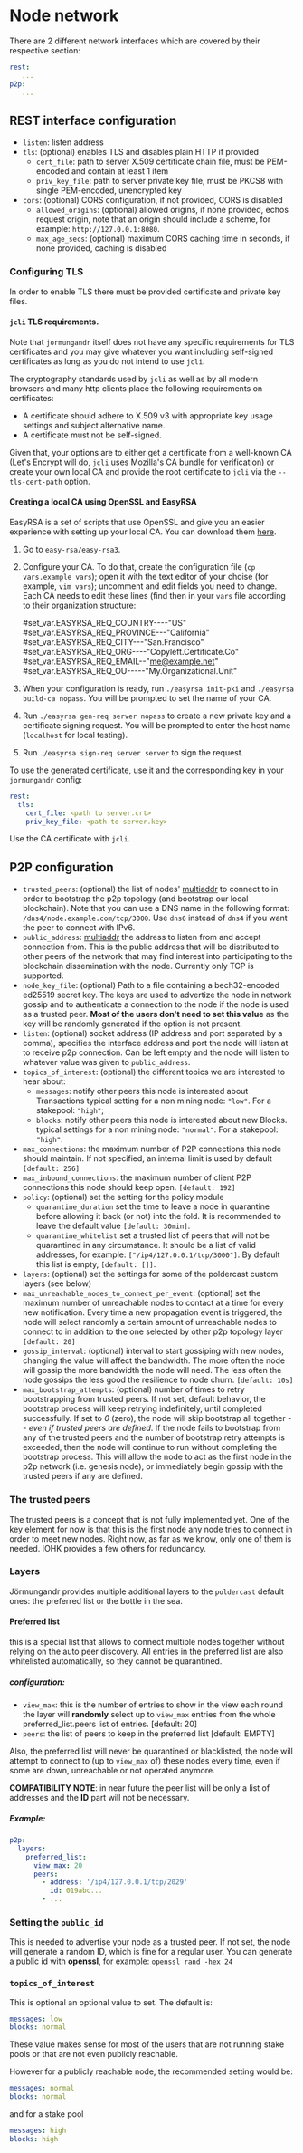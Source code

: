 # Node network

There are 2 different network interfaces which are covered by their respective section:

```yaml
rest:
   ...
p2p:
   ...
```

## REST interface configuration

- `listen`: listen address
- `tls`: (optional) enables TLS and disables plain HTTP if provided
  - `cert_file`: path to server X.509 certificate chain file, must be PEM-encoded and contain at least 1 item
  - `priv_key_file`: path to server private key file, must be PKCS8 with single PEM-encoded, unencrypted key
- `cors`: (optional) CORS configuration, if not provided, CORS is disabled
  - `allowed_origins`: (optional) allowed origins, if none provided, echos request origin, note that
    an origin should include a scheme, for example: `http://127.0.0.1:8080`.
  - `max_age_secs`: (optional) maximum CORS caching time in seconds, if none provided, caching is disabled

### Configuring TLS

In order to enable TLS there must be provided certificate and private key files.

#### `jcli` TLS requirements.

Note that `jormungandr` itself does not have any specific requirements for TLS certificates and you
may give whatever you want including self-signed certificates as long as you do not intend to use
`jcli`.

The cryptography standards used by `jcli` as well as by all modern browsers and many http clients
place the following requirements on certificates:

- A certificate should adhere to X.509 v3 with appropriate key usage settings and subject
  alternative name.
- A certificate must not be self-signed.

Given that, your options are to either get a certificate from a well-known CA (Let's Encrypt will
do, `jcli` uses Mozilla's CA bundle for verification) or create your own local CA and provide the
root certificate to `jcli` via the `--tls-cert-path` option.

#### Creating a local CA using OpenSSL and EasyRSA

EasyRSA is a set of scripts that use OpenSSL and give you an easier experience with setting up your
local CA. You can download them [here](https://github.com/OpenVPN/easy-rsa).

1. Go to `easy-rsa/easy-rsa3`.
2. Configure your CA. To do that, create the configuration file (`cp vars.example vars`); open it
   with the text editor of your choise (for example, `vim vars`); uncomment and edit fields you
   need to change. Each CA needs to edit these lines (find then in your `vars` file according to
   their organization structure:

    #set_var.EASYRSA_REQ_COUNTRY----"US"
    #set_var.EASYRSA_REQ_PROVINCE---"California"
    #set_var.EASYRSA_REQ_CITY---"San.Francisco"
    #set_var.EASYRSA_REQ_ORG----"Copyleft.Certificate.Co"
    #set_var.EASYRSA_REQ_EMAIL--"me@example.net"
    #set_var.EASYRSA_REQ_OU-----"My.Organizational.Unit"

3. When your configuration is ready, run `./easyrsa init-pki` and `./easyrsa build-ca nopass`. You
   will be prompted to set the name of your CA.
4. Run `./easyrsa gen-req server nopass` to create a new private key and a certificate signing
   request. You will be prompted to enter the host name (`localhost` for local testing).
5. Run `./easyrsa sign-req server server` to sign the request.

To use the generated certificate, use it and the corresponding key in your `jormungandr` config:

```yaml
rest:
  tls:
    cert_file: <path to server.crt>
    priv_key_file: <path to server.key>
```

Use the CA certificate with `jcli`.

## P2P configuration

- `trusted_peers`: (optional) the list of nodes' [multiaddr][multiaddr] to connect to in order to
    bootstrap the p2p topology (and bootstrap our local blockchain). Note that you can use a DNS
    name in the following format: `/dns4/node.example.com/tcp/3000`. Use `dns6` instead of `dns4`
    if you want the peer to connect with IPv6.
- `public_address`: [multiaddr][multiaddr] the address to listen from and accept connection
    from. This is the public address that will be distributed to other peers
    of the network that may find interest into participating to the blockchain
    dissemination with the node.  Currently only TCP is supported.
- `node_key_file`: (optional) Path to a file containing a bech32-encoded ed25519 secret key.
  The keys are used to advertize the node in network gossip and to authenticate
  a connection to the node if the node is used as a trusted peer.
  **Most of the users don't need to set this value** as the key will be randomly
  generated if the option is not present.
- `listen`: (optional) socket address (IP address and port separated by a comma),
    specifies the interface address and port the node
    will listen at to receive p2p connection. Can be left empty and the node will listen
    to whatever value was given to `public_address`.
- `topics_of_interest`: (optional) the different topics we are interested to hear about:
  - `messages`: notify other peers this node is interested about Transactions
    typical setting for a non mining node: `"low"`. For a stakepool: `"high"`;
  - `blocks`: notify other peers this node is interested about new Blocks.
    typical settings for a non mining node: `"normal"`. For a stakepool: `"high"`.
- `max_connections`: the maximum number of P2P connections this node should
    maintain. If not specified, an internal limit is used by default `[default: 256]`
- `max_inbound_connections`: the maximum number of client P2P connections this
    node should keep open. `[default: 192]`
- `policy`: (optional) set the setting for the policy module
  - `quarantine_duration` set the time to leave a node in quarantine before allowing
    it back (or not) into the fold.
    It is recommended to leave the default value `[default: 30min]`.
  - `quarantine_whitelist` set a trusted list of peers that will not be quarantined in any circumstance.
    It should be a list of valid addresses, for example: `["/ip4/127.0.0.1/tcp/3000"]`.
    By default this list is empty, `[default: []]`.
- `layers`: (optional) set the settings for some of the poldercast custom layers (see below)
- `max_unreachable_nodes_to_connect_per_event`: (optional) set the maximum number of unreachable nodes
  to contact at a time for every new notification.
  Every time a new propagation event is triggered, the node will select
  randomly a certain amount of unreachable nodes to connect to in addition
  to the one selected by other p2p topology layer `[default: 20]`
- `gossip_interval`: (optional) interval to start gossiping with new nodes,
  changing the value will affect the bandwidth. The more often the node will
  gossip the more bandwidth the node will need. The less often the node gossips
  the less good the resilience to node churn. `[default: 10s]`
- `max_bootstrap_attempts`: (optional) number of times to retry bootstrapping from trusted peers.
  If not set, default behavior, the bootstrap process will keep retrying indefinitely, until completed successfully.
  If set to *0* (zero), the node will skip bootstrap all together -- *even if trusted peers are defined*.
  If the node fails to bootstrap from any of the trusted peers and the number of bootstrap retry attempts is exceeded,
  then the node will continue to run without completing the bootstrap process.
  This will allow the node to act as the first node in the p2p network (i.e. genesis node),
  or immediately begin gossip with the trusted peers if any are defined.

### The trusted peers

The trusted peers is a concept that is not fully implemented yet. One of the key element
for now is that this is the first node any node tries to connect in order to meet new nodes.
Right now, as far as we know, only one of them is needed. IOHK provides a few others for
redundancy.

### Layers

Jörmungandr provides multiple additional layers to the `poldercast` default ones:
the preferred list or the bottle in the sea.

#### Preferred list

this is a special list that allows to connect multiple nodes together without relying
on the auto peer discovery. All entries in the preferred list are also whitelisted
automatically, so they cannot be quarantined.

##### configuration:

- `view_max`: this is the number of entries to show in the view each round
  the layer will **randomly** select up to `view_max` entries from the whole
  preferred_list.peers list of entries. [default: 20]
- `peers`: the list of peers to keep in the preferred list [default: EMPTY]

Also, the preferred list will never be quarantined or blacklisted, the node will
attempt to connect to (up to `view_max` of) these nodes every time, even if some
are down, unreachable or not operated anymore.

**COMPATIBILITY NOTE**: in near future the peer list will be only a list of addresses and the **ID**
part will not be necessary.

##### Example:

```yaml
p2p:
  layers:
    preferred_list:
      view_max: 20
      peers:
        - address: '/ip4/127.0.0.1/tcp/2029'
          id: 019abc...
        - ...
```

### Setting the `public_id`

This is needed to advertise your node as a trusted peer.
If not set, the node will generate a random ID, which is fine for a regular user.
You can generate a public id with **openssl**, for example: `openssl rand -hex 24`

### `topics_of_interest`

This is optional an optional value to set. The default is:

```yaml
messages: low
blocks: normal
```

These value makes sense for most of the users that are not running stake pools or
that are not even publicly reachable.

However for a publicly reachable node, the recommended setting would be:

```yaml
messages: normal
blocks: normal
```

and for a stake pool

```yaml
messages: high
blocks: high
```

[multiaddr]: https://github.com/multiformats/multiaddr
[`jcli key`]: ../jcli/key.md

